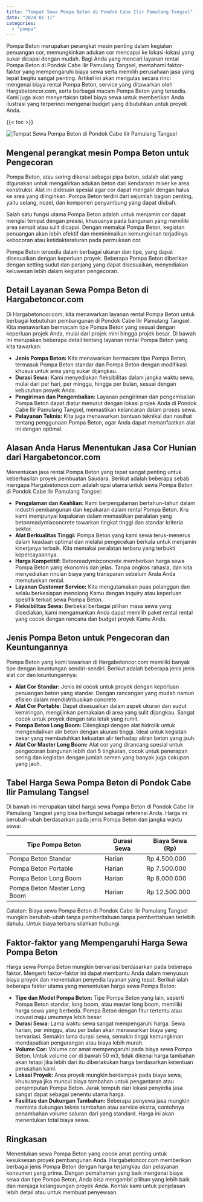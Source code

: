 ```yaml
---
title: "Tempat Sewa Pompa Beton di Pondok Cabe Ilir Pamulang Tangsel"
date: "2024-01-11"
categories: 
  - "pompa"
---
```




Pompa Beton merupakan perangkat mesin penting dalam kegiatan penuangan cor, memungkinkan adukan cor mencapai ke lokasi-lokasi yang sukar dicapai dengan mudah. Bagi Anda yang mencari layanan rental Pompa Beton di Pondok Cabe Ilir Pamulang Tangsel, memahami faktor-faktor yang mempengaruhi biaya sewa serta memilih perusahaan jasa yang tepat begitu sangat penting. Artikel ini akan mengulas secara rinci mengenai biaya rental Pompa Beton, service yang ditawarkan oleh Hargabetoncor.com, serta berbagai macam Pompa Beton yang tersedia. Kami juga akan menyertakan tabel biaya sewa untuk memberikan Anda ilustrasi yang terperinci mengenai budget yang dibutuhkan untuk proyek Anda.

{{< toc >}}

![Tempat Sewa Pompa Beton di Pondok Cabe Ilir Pamulang Tangsel](https://hargareadymixid.github.io/pompa/concrete-pump%20(10).png)

## Mengenal perangkat mesin Pompa Beton untuk Pengecoran

Pompa Beton, atau sering dikenal sebagai pipa beton, adalah alat yang digunakan untuk mengalirkan adukan beton dari kendaraan mixer ke area konstruksi. Alat ini didesain spesial agar cor dapat mengalir dengan halus ke area yang diinginkan. Pompa Beton terdiri dari sejumlah bagian penting, yaitu selang, nozel, dan komponen penyambung yang dapat diubah.

Salah satu fungsi utama Pompa Beton adalah untuk menjamin cor dapat mengisi tempat dengan presisi, khususnya pada bangunan yang memiliki area sempit atau sulit dicapai. Dengan memakai Pompa Beton, kegiatan penuangan akan lebih efektif dan meminimalkan kemungkinan terjadinya kebocoran atau ketidakteraturan pada permukaan cor.

Pompa Beton tersedia dalam berbagai ukuran dan tipe, yang dapat disesuaikan dengan keperluan proyek. Beberapa Pompa Beton diberikan dengan setting sudut dan panjang yang dapat disesuaikan, menyediakan keluwesan lebih dalam kegiatan pengecoran.

## Detail Layanan Sewa Pompa Beton di Hargabetoncor.com

Di Hargabetoncor.com, kita menawarkan layanan rental Pompa Beton untuk berbagai kebutuhan pembangunan di Pondok Cabe Ilir Pamulang Tangsel. Kita menawarkan bermacam tipe Pompa Beton yang sesuai dengan keperluan projek Anda, mulai dari projek mini hingga projek besar. Di bawah ini merupakan beberapa detail tentang layanan rental Pompa Beton yang kita tawarkan:

- **Jenis Pompa Beton:** Kita menawarkan bermacam tipe Pompa Beton, termasuk Pompa Beton standar dan Pompa Beton dengan modifikasi khusus untuk area yang sukar dijangkau.
- **Durasi Sewa:** Kami menyediakan fleksibilitas dalam jangka waktu sewa, mulai dari per hari, per minggu, hingga per bulan, sesuai dengan kebutuhan proyek Anda.
- **Pengiriman dan Pengembalian:** Layanan pengiriman dan pengembalian Pompa Beton dapat diatur menurut dengan lokasi projek Anda di Pondok Cabe Ilir Pamulang Tangsel, memastikan kelancaran dalam proses sewa.
- **Pelayanan Teknis:** Kita juga menawarkan bantuan teknikal dan nasihat tentang penggunaan Pompa Beton, agar Anda dapat memanfaatkan alat ini dengan optimal.

## Alasan Anda Harus Menentukan Jasa Cor Hunian dari Hargabetoncor.com

Menentukan jasa rental Pompa Beton yang tepat sangat penting untuk keberhasilan proyek pembuatan Saudara. Berikut adalah beberapa sebab mengapa Hargabetoncor.com adalah opsi utama untuk sewa Pompa Beton di Pondok Cabe Ilir Pamulang Tangsel:

- **Pengalaman dan Keahlian:** Kami berpengalaman bertahun-tahun dalam industri pembangunan dan kepakaran dalam rental Pompa Beton. Kru kami mempunyai kepakaran dalam memastikan peralatan yang betonreadymixconcrete tawarkan tingkat tinggi dan standar kriteria sektor.
- **Alat Berkualitas Tinggi:** Pompa Beton yang kami sewa terus-menerus dalam keadaan optimal dan melalui pengecekan berkala untuk menjamin kinerjanya terbaik. Kita memakai peralatan terbaru yang terbukti kepercayaannya.
- **Harga Kompetitif:** Betonreadymixconcrete memberikan harga sewa Pompa Beton yang ekonomis dan jelas. Tanpa ongkos rahasia, dan kita menyediakan rincian biaya yang transparan sebelum Anda Anda memutuskan rental.
- **Layanan Customer Service:** Kita mengutamakan puas pelanggan dan selalu berkesiapan menolong Kamu dengan inquiry atau keperluan spesifik terkait sewa Pompa Beton.
- **Fleksibilitas Sewa:** Berbekal berbagai pilihan masa sewa yang disediakan, kami mengamankan Anda dapat memilih paket rental rental yang cocok dengan rencana dan budget proyek Kamu Anda.

## Jenis Pompa Beton untuk Pengecoran dan Keuntungannya

Pompa Beton yang kami tawarkan di Hargabetoncor.com memiliki banyak tipe dengan keuntungan sendiri-sendiri. Berikut adalah beberapa jenis jenis alat cor dan keuntungannya:

- **Alat Cor Standar:** Jenis ini cocok untuk proyek dengan keperluan penuangan beton yang standar. Dengan rancangan yang mudah namun efisien dalam mendistribusikan concrete.
- **Alat Cor Portable:** Dapat disesuaikan dalam aspek ukuran dan sudut kemiringan, mengijinkan pemakaian di area yang sulit dijangkau. Sangat cocok untuk proyek dengan tata letak yang rumit.
- **Pompa Beton Long Boom:** Dilengkapi dengan alat hidrolik untuk mengendalikan alir beton dengan akurasi tinggi. Ideal untuk kegiatan besar yang membutuhkan kekuatan alir terhadap aliran beton yang jauh.
- **Alat Cor Master Long Boom:** Alat cor yang dirancang spesial untuk pengecoran bangunan lebih dari 5 tingkatan, cocok untuk penerapan sering dan kegiatan dengan jumlah semen yang banyak juga cakupan yang jauh.

## Tabel Harga Sewa Pompa Beton di Pondok Cabe Ilir Pamulang Tangsel

Di bawah ini merupakan tabel harga sewa Pompa Beton di Pondok Cabe Ilir Pamulang Tangsel yang bisa berfungsi sebagai referensi Anda. Harga ini berubah-ubah berdasarkan pada jenis Pompa Beton dan jangka waktu sewa:

| Tipe Pompa Beton | Durasi Sewa | Biaya Sewa (Rp) |
| --- | --- | --- |
| Pompa Beton Standar | Harian | Rp 4.500.000 |
| Pompa Beton Portable | Harian | Rp 7.500.000 |
| Pompa Beton Long Boom | Harian | Rp 8.000.000 |
| Pompa Beton Master Long Boom | Harian | Rp 12.500.000 |

Catatan: Biaya sewa Pompa Beton di Pondok Cabe Ilir Pamulang Tangsel mungkin berubah-ubah tanpa pemberitahuan tanpa pemberitahuan terlebih dahulu. Untuk biaya terbaru silahkan hubungi.

## Faktor-faktor yang Mempengaruhi Harga Sewa Pompa Beton

Harga sewa Pompa Beton mungkin bervariasi berdasarkan pada beberapa faktor. Mengerti faktor-faktor ini dapat membantu Anda dalam menyusun biaya proyek dan menentukan penyedia layanan yang tepat. Berikut ialah beberapa faktor utama yang menentukan harga sewa Pompa Beton:

- **Tipe dan Model Pompa Beton:** Tipe Pompa Beton yang lain, seperti Pompa Beton standar, long boom, atau master long boom, memiliki harga sewa yang berbeda. Pompa Beton dengan fitur tertentu atau inovasi maju umumnya lebih besar.
- **Durasi Sewa:** Lama waktu sewa sangat mempengaruhi harga. Sewa harian, per minggu, atau per bulan akan menawarkan biaya yang bervariasi. Semakin lama durasi sewa, semakin tinggi kemungkinan mendapatkan pengurangan atau biaya lebih murah.
- **Volume Cor:** Volume cor amat mempengaruhi pada biaya sewa Pompa Beton. Untuk volume cor di bawah 50 m3, tidak dikenai harga tambahan akan tetapi jika lebih dari itu diberlakukan harga berdasarkan ketentuan perusahan kami.
- **Lokasi Proyek:** Area proyek mungkin berdampak pada biaya sewa, khususnya jika muncul biaya tambahan untuk pengantaran atau penjemputan Pompa Beton. Jarak tempuh dari lokasi penyedia jasa sangat dapat sebagai penentu utama harga.
- **Fasilitas dan Dukungan Tambahan:** Beberapa penyewa jasa mungkin meminta dukungan teknis tambahan atau service ekstra, contohnya penambahan volume saluran dari yang standard. Harga ini akan menentukan total biaya sewa.

## Ringkasan

Menentukan sewa Pompa Beton yang cocok amat penting untuk kesuksesan proyek pembangunan Anda. Hargabetoncor.com memberikan berbagai jenis Pompa Beton dengan harga terjangkau dan pelayanan konsumen yang prima. Dengan pemahaman yang baik mengenai biaya sewa dan tipe Pompa Beton, Anda bisa mengambil pilihan yang lebih baik dan menjaga kelangsungan proyek Anda. Kontak kami untuk penjelasan lebih detail atau untuk membuat penyewaan.
